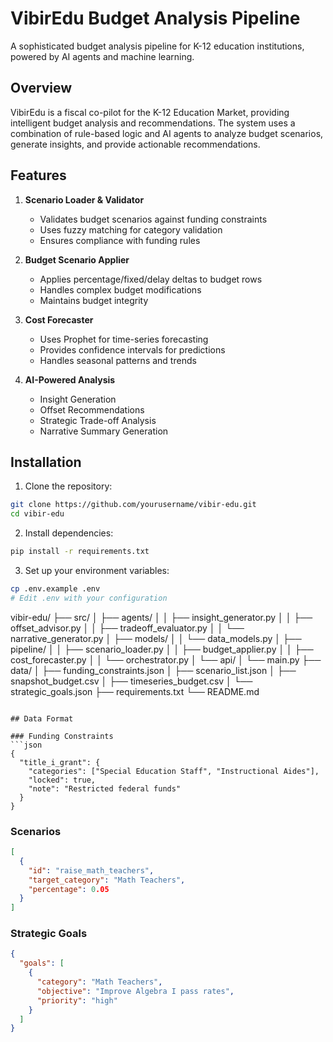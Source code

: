 # VibirEdu Budget Analysis Pipeline

A sophisticated budget analysis pipeline for K-12 education institutions, powered by AI agents and machine learning.

## Overview

VibirEdu is a fiscal co-pilot for the K-12 Education Market, providing intelligent budget analysis and recommendations. The system uses a combination of rule-based logic and AI agents to analyze budget scenarios, generate insights, and provide actionable recommendations.

## Features

1. **Scenario Loader & Validator**
   - Validates budget scenarios against funding constraints
   - Uses fuzzy matching for category validation
   - Ensures compliance with funding rules

2. **Budget Scenario Applier**
   - Applies percentage/fixed/delay deltas to budget rows
   - Handles complex budget modifications
   - Maintains budget integrity

3. **Cost Forecaster**
   - Uses Prophet for time-series forecasting
   - Provides confidence intervals for predictions
   - Handles seasonal patterns and trends

4. **AI-Powered Analysis**
   - Insight Generation
   - Offset Recommendations
   - Strategic Trade-off Analysis
   - Narrative Summary Generation

## Installation

1. Clone the repository:
```bash
git clone https://github.com/yourusername/vibir-edu.git
cd vibir-edu
```

2. Install dependencies:
```bash
pip install -r requirements.txt
```

3. Set up your environment variables:
```bash
cp .env.example .env
# Edit .env with your configuration
```



vibir-edu/
├── src/
│   ├── agents/
│   │   ├── insight_generator.py
│   │   ├── offset_advisor.py
│   │   ├── tradeoff_evaluator.py
│   │   └── narrative_generator.py
│   ├── models/
│   │   └── data_models.py
│   ├── pipeline/
│   │   ├── scenario_loader.py
│   │   ├── budget_applier.py
│   │   ├── cost_forecaster.py
│   │   └── orchestrator.py
│   └── api/
│       └── main.py
├── data/
│   ├── funding_constraints.json
│   ├── scenario_list.json
│   ├── snapshot_budget.csv
│   ├── timeseries_budget.csv
│   └── strategic_goals.json
├── requirements.txt
└── README.md
```

## Data Format

### Funding Constraints
```json
{
  "title_i_grant": {
    "categories": ["Special Education Staff", "Instructional Aides"],
    "locked": true,
    "note": "Restricted federal funds"
  }
}
```

### Scenarios
```json
[
  {
    "id": "raise_math_teachers",
    "target_category": "Math Teachers",
    "percentage": 0.05
  }
]
```

### Strategic Goals
```json
{
  "goals": [
    {
      "category": "Math Teachers",
      "objective": "Improve Algebra I pass rates",
      "priority": "high"
    }
  ]
}
```
